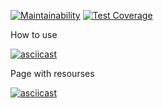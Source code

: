 [![Maintainability](https://api.codeclimate.com/v1/badges/56160bd0b6efafac6e1e/maintainability)](https://codeclimate.com/github/tonytoponi/backend-project-lvl3/maintainability)
[![Test Coverage](https://api.codeclimate.com/v1/badges/56160bd0b6efafac6e1e/test_coverage)](https://codeclimate.com/github/tonytoponi/backend-project-lvl3/test_coverage)

How to use

[![asciicast](https://asciinema.org/a/jpefrHFU7q0KwIuUSeB5hoq9K.svg)](https://asciinema.org/a/jpefrHFU7q0KwIuUSeB5hoq9K)


Page with resourses

[![asciicast](https://asciinema.org/a/bfn8KEspzHnEDRBlw9tqZox0i.svg)](https://asciinema.org/a/bfn8KEspzHnEDRBlw9tqZox0i)